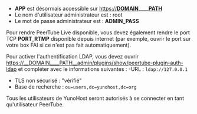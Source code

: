 - __APP__ est désormais accessible sur [https://__DOMAIN____PATH__](https://__DOMAIN____PATH__)
- Le nom d'utilisateur administrateur est : root
- Le mot de passe administrateur est : __ADMIN_PASS__

Pour rendre PeerTube Live disponible, vous devez également rendre le port TCP __PORT_RTMP__ disponible depuis internet (par exemple, ouvrir le port sur votre box FAI si ce n'est pas fait automatiquement).

Pour activer l'authentification LDAP, vous devez ouvrir [https://__DOMAIN____PATH__admin/plugins/show/peertube-plugin-auth-ldap](https://__DOMAIN____PATH__admin/plugins/show/peertube-plugin-auth-ldap) et compléter avec le informations suivantes :
-URL : `ldap://127.0.0.1`
- TLS non sécurisé : "vérifié"
- Base de recherche : `ou=users,dc=yunohost,dc=org`

Tous les utilisateurs de YunoHost seront autorisés à se connecter en tant qu'utilisateur PeerTube.